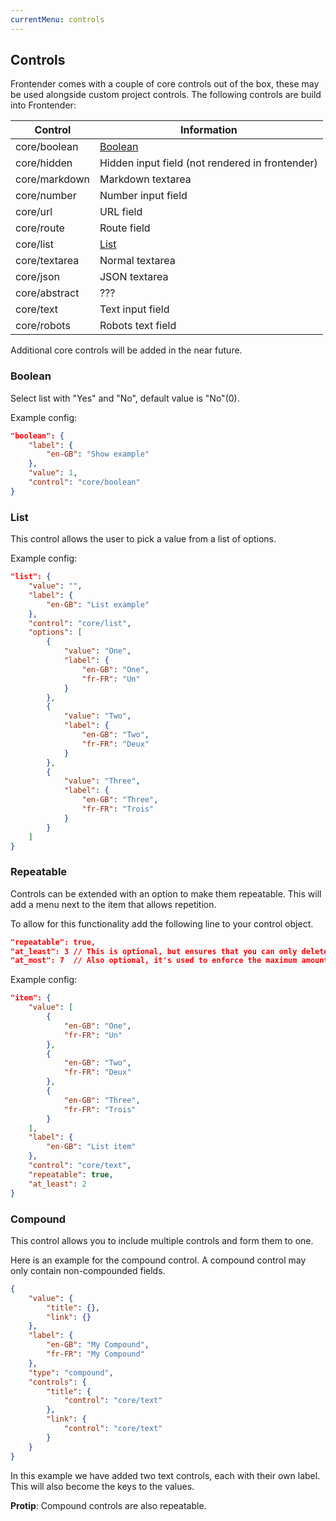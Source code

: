 ```yaml
---
currentMenu: controls
---
```


## Controls
Frontender comes with a couple of core controls out of the box, these may be used alongside custom project controls.
The following controls are build into Frontender:

| Control | Information
| - | - |
| core/boolean | [Boolean](#boolean) |
| core/hidden | Hidden input field (not rendered in frontender) |
| core/markdown | Markdown textarea |
| core/number | Number input field |
| core/url | URL field |
| core/route | Route field |
| core/list | [List](#list) |
| core/textarea | Normal textarea |
| core/json | JSON textarea |
| core/abstract | ??? |
| core/text | Text input field |
| core/robots | Robots text field |

Additional core controls will be added in the near future.

### Boolean
Select list with "Yes" and "No", default value is "No"(0).

Example config:
```json
"boolean": {
    "label": {
        "en-GB": "Show example"
    },
    "value": 1,
    "control": "core/boolean"
}
```

### List
This control allows the user to pick a value from a list of options.

Example config:
```json
"list": {
	"value": "",
	"label": {
		"en-GB": "List example"
	},
	"control": "core/list",
	"options": [
		{
			"value": "One",
			"label": {
				"en-GB": "One",
                "fr-FR": "Un"
			}
		},
		{
			"value": "Two",
			"label": {
				"en-GB": "Two",
                "fr-FR": "Deux"
			}
		},
        {
			"value": "Three",
			"label": {
				"en-GB": "Three",
                "fr-FR": "Trois"
			}
		}
	]
}
```

### Repeatable
Controls can be extended with an option to make them repeatable.
This will add a menu next to the item that allows repetition.

To allow for this functionality add the following line to your control object.
```json
"repeatable": true,
"at_least": 3 // This is optional, but ensures that you can only delete repetitions when it exceeds this number.
"at_most": 7  // Also optional, it's used to enforce the maximum amount of repetitions.
```

Example config:
```json
"item": {
    "value": [
        {
            "en-GB": "One",
            "fr-FR": "Un"
        },
        {
            "en-GB": "Two",
            "fr-FR": "Deux"
        },
        {
            "en-GB": "Three",
            "fr-FR": "Trois"
        }
    ],
    "label": {
        "en-GB": "List item"
    },
    "control": "core/text",
    "repeatable": true,
    "at_least": 2
}
```

### Compound
This control allows you to include multiple controls and form them to one.

Here is an example for the compound control. A compound control may only contain non-compounded fields.

```json
{
    "value": {
        "title": {},
        "link": {}
    },
    "label": {
        "en-GB": "My Compound",
        "fr-FR": "My Compound"
    },
    "type": "compound",
    "controls": {
        "title": {
            "control": "core/text"
        },
        "link": {
            "control": "core/text"
        }
    }
}
```

In this example we have added two text controls, each with their own label.
This will also become the keys to the values.

**Protip**: Compound controls are also repeatable.

